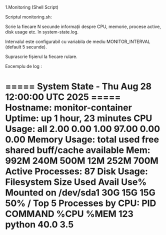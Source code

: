 1.Monitoring (Shell Script)

Scriptul monitoring.sh:

Scrie la fiecare N secunde informații despre CPU, memorie, procese active, disk usage etc. în system-state.log.

Intervalul este configurabil cu variabila de mediu MONITOR_INTERVAL (default 5 secunde).

Suprascrie fișierul la fiecare rulare.

Excemplu de log : 

===== System State - Thu Aug 28 12:00:00 UTC 2025 =====
Hostname: monitor-container
Uptime: up 1 hour, 23 minutes
CPU Usage:
all  2.00  0.00  1.00 97.00  0.00  0.00
Memory Usage:
              total        used        free      shared  buff/cache   available
Mem:           992M        240M        500M         12M        252M        700M
Active Processes: 87
Disk Usage:
Filesystem      Size  Used Avail Use% Mounted on
/dev/sda1        30G   15G   15G  50% /
Top 5 Processes by CPU:
  PID COMMAND %CPU %MEM
  123 python   40.0  3.5
=================================
